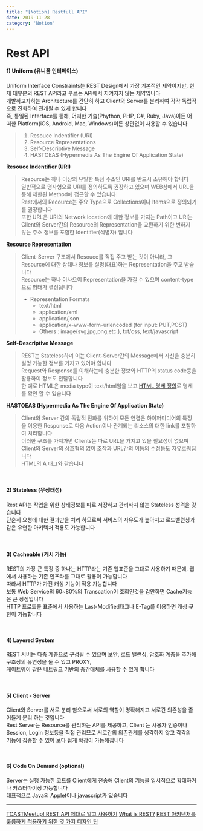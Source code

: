 ```yaml
---
title: "[Notion] Restfull API"
date: 2019-11-28
category: 'Notion'
---
```

# Rest API  

#### 1) Uniform (유니폼 인터페이스)  
Uniform Interface Constraints는 REST Design에서 가장 기본적인 제약이지만, 현재 대부분의 REST API라고 부르는 API에서 지켜지지 않는 제약입니다  
개발하고자하는 Architecture를 간단히 하고 Client와 Server를 분리하여 각각 독립적으로 진화하여 전개될 수 있게 합니다  
즉, 통일된 Interface를 통해, 어떠한 기술(Phython, PHP, C#, Ruby, Java)이든 어떠한 Platform(iOS, Android, Mac, Windows)이든 상관없이 사용할 수 있습니다  
> 1. Resouce Indentifier (URI)  
> 2. Resource Representations  
> 3. Self-Descriptive Message  
> 4. HASTOEAS (Hypermedia As The Engine Of Application State)  


**Resouce Indentifier (URI)**  
> Resource는 하나 이상의 유일한 특정 주소인 URI를 반드시 소유해야 합니다  
> 일반적으로 명사형으로 URI를 정의하도록 권장하고 있으며 WEB상에서 URL을 통해 제한된 Method에 접근할 수 있습니다  
> Rest에서의 Recource는 주요 Type으로 Collections이나 Items으로 정의되기를 권장합니다  
> 또한 URL은 URI의 Network location에 대한 정보를 가지는 Path이고 URI는 Client와 Server간의 Resource의 Representation을 교환하기 위한 변하지 않는 주소 정보를 포함한 Identifier(식별자) 입니다  



**Resource Representation**  
> Client-Server 구조에서 Resouce를 직접 주고 받는 것이 아니라, 그 Resource에 대한 상태나 정보를 설명(대표)하는 Representation을 주고 받습니다  
> Resource는 하나 이사으이 Representation을 가질 수 있으며 content-type으로 형태가 결정됩니다  
>
> - Representation Formats  
>   - text/html  
>   - application/xml  
>   - application/json  
>   - application/x-www-form-urlencoded (for input: PUT,POST)  
>   - Others : image(svg,jpg,png,etc.), txt/css, text/javascript  



**Self-Descriptive Message**  
> REST는 Stateless하며 이는 Client-Server간의 Message에서 자신을 충분히 설명 가능한 정보를 가지고 있어야 합니다  
> Request와 Response를 이해하는데 충분한 정보와 HTTP의 status code등을 활용하여 정보도 전달합니다  
> 한 예로 HTML은 media type이 text/html임을 보고 [HTML 명세 정의](https://www.w3.org/TR/html52/)로 명세를 확인 할 수 있습니다  



**HASTOEAS  (Hypermedia As The Engine Of Application State)**  
> Client와 Server 간의 독립적 진화를 위하여 모든 연결은 하이퍼미디어의 특징을 이용한 Response로 다음 Action이나 관계되는 리소스의 대한 link를 포함하여 처리합니다  
> 이러한 구조를 가져가면 Clients는 따로 URL을 가지고 있을 필요성이 없으며 Client와 Server의 상호협의 없이 조작과 URL간의 이동의 수정등도 자유로워집니다  
> HTML의 A 태그와 같습니다  

<br/>

#### 2) Stateless (무상태성)  

Rest API는 작업을 위한 상태정보를 따로 저장하고 관리하지 않는 Stateless 성격을 갖습니다   
단순히 요청에 대한 결과만을 처리 하므로써 서비스의 자유도가 높아지고 로드밸런싱과 같은 유연한 아키텍처 적용도 가능합니다  

<br/>

#### 3) Cacheable (캐시 가능)  
REST의 가장 큰 특징 중 하나는 HTTP라는 기존 웹표준을 그대로 사용하기 때문에, 웹에서 사용하는 기존 인프라를 그대로 활용이 가능합니다  
따라서 HTTP가 가진 캐싱 기능이 적용 가능합니다  
보통 Web Service의 60~80%의 Transcation이 조회인것을 감안하면 Cache기능은 큰 장점입니다  
HTTP 프로토콜 표준에서 사용하는 Last-Modified태그나 E-Tag를 이용하면 캐싱 구현이 가능합니다  

<br/>

#### 4) Layered System

REST 서버는 다중 계층으로 구성될 수 있으며 보안, 로드 밸런싱, 암호화 계층을 추가해 구조상의 유연성을 둘 수 있고 PROXY,  
게이트웨이 같은 네트워크 기반의 중간매체를 사용할 수 있게 합니다  

<br/>

#### 5) Client - Server

Client와 Server를 서로 분리 함으로써 서로의 역할이 명확해지고 서로간 의존성을 줄어들게 분리 하는 것입니다  
Rest Server는 Resource를 관리하는 API를 제공하고, Client 는 사용자 인증이나 Session, Login 정보등을 직접 관리므로 서로간의 의존관계를 생각하지 않고 각각의 기능에 집중할 수 있어 보다 쉽게 확장이 가능해집니다  

<br/>

#### 6) Code On Demand (optional)

Server는 실행 가능한 코드를 Client에게 전송해 Client의 기능을 일시적으로 확대하거나 커스터마이징 가능합니다  
대표적으로 Java의 Applet이나 javascript가 있습니다  


------

[TOASTMeetup! REST API 제대로 알고 사용하기](https://meetup.toast.com/posts/92)
[What is REST?](https://midnightcow.tistory.com/101?category=663036)
[REST 아키텍처를 훌륭하게 적용하기 위한 몇 가지 디자인 팁](https://spoqa.github.io/2012/02/27/rest-introduction.html)

